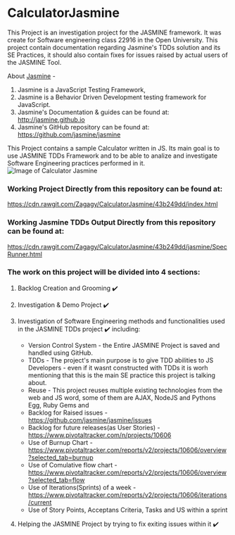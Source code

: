 # CalculatorJasmine
This Project is an investigation project for the JASMINE framework.
It was create for Software engineering class 22916 in the Open University.
This project contain documentation regarding Jasmine's TDDs solution and its SE Practices, it should also contain fixes for issues raised by actual users of the JASMINE Tool.

About [Jasmine](https://github.com/jasmine/jasmine) - 
1. Jasmine is a JavaScript Testing Framework,
2. Jasmine is a Behavior Driven Development testing framework for JavaScript.
3. Jasmine's Documentation & guides can be found at: http://jasmine.github.io
4. Jasmine's GitHub repository can be found at: https://github.com/jasmine/jasmine


This Project contains a sample Calculator written in JS.
Its main goal is to use JASMINE TDDs Framework and to be able to analize and investigate Software Engineering practices performed in it.
![Image of Calculator Jasmine](https://image.ibb.co/gPnDFk/logo.png)

### Working Project Directly from this repository can be found at:
https://cdn.rawgit.com/Zagagy/CalculatorJasmine/43b249dd/index.html

### Working Jasmine TDDs Output Directly from this repository can be found at:
https://cdn.rawgit.com/Zagagy/CalculatorJasmine/43b249dd/jasmine/SpecRunner.html


### The work on this project will be divided into 4 sections:
1. Backlog Creation and Grooming :heavy_check_mark:
2. Investigation & Demo Project :heavy_check_mark:
3. Investigation of Software Engineering methods and functionalities used in the JASMINE TDDs project :heavy_check_mark:
 including:
    * Version Control System - the Entire JASMINE Project is saved and handled using GitHub.
    * TDDs - The project's main purpose is to give TDD abilities to JS Developers - even if it wasnt constructed with TDDs it is worh mentioning that this is the main SE practice this project is talking about.
    * Reuse - This project reuses multiple existing technologies from the web and JS word, some of them are AJAX, NodeJS and Pythons Egg, Ruby Gems and 
    * Backlog for Raised issues - https://github.com/jasmine/jasmine/issues
    * Backlog for future releases(as User Stories) - https://www.pivotaltracker.com/n/projects/10606
    * Use of Burnup Chart - https://www.pivotaltracker.com/reports/v2/projects/10606/overview?selected_tab=burnup
    * Use of Comulative flow chart - https://www.pivotaltracker.com/reports/v2/projects/10606/overview?selected_tab=flow
    * Use of Iterations(Sprints) of a week - https://www.pivotaltracker.com/reports/v2/projects/10606/iterations/current
    * Use of Story Points, Acceptans Criteria, Tasks and US within a sprint
  
4. Helping the JASMINE Project by trying to fix exiting issues within it :heavy_check_mark:




